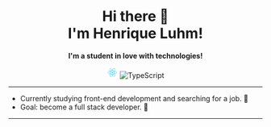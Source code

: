 <h1 align="center">Hi there 👀 <br/> I'm Henrique Luhm! </h1>


<p align="center"><strong>I'm a student in love with technologies!</strong></p>

<p align="center">
<img src ="https://raw.githubusercontent.com/github/explore/80688e429a7d4ef2fca1e82350fe8e3517d3494d/topics/react/react.png" width="22" height="22" alt="React"  />
<img src="https://iconape.com/wp-content/png_logo_vector/typescript.png" width="22" height="22" alt="TypeScript"  />
  
---

- Currently studying front-end development and searching for a job. 🔎
- Goal: become a full stack developer. 🥅

---
